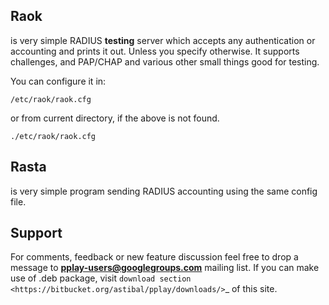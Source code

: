 ## Raok
is very simple RADIUS  **testing** server which accepts any authentication or accounting and
prints it out. Unless you specify otherwise.
It supports challenges, and PAP/CHAP and various other small things good for testing.

You can configure it in:  
```
/etc/raok/raok.cfg
```  
or from current directory, if the above is not found.  
```
./etc/raok/raok.cfg
```

## Rasta

is very simple program sending RADIUS accounting  using the same config file.

## Support

For comments, feedback or new feature discussion feel free to drop a message to **pplay-users@googlegroups.com** mailing list.
If you can make use of .deb package, visit `download section <https://bitbucket.org/astibal/pplay/downloads/>`_ of this site.